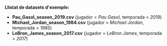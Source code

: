 
**Llistat de datasets d'exemple:**

* **Pau_Gasol_season_2019.csv** (jugador = _Pau Gasol_, temporada = _2019_)
* **Michael_Jordan_season_1984.csv** (jugador = _Michael Jordan_, temporada = _1985_)
* **LeBron_James_season_2017.csv** (jugador = _LeBron James_, temporada = _2017_)
